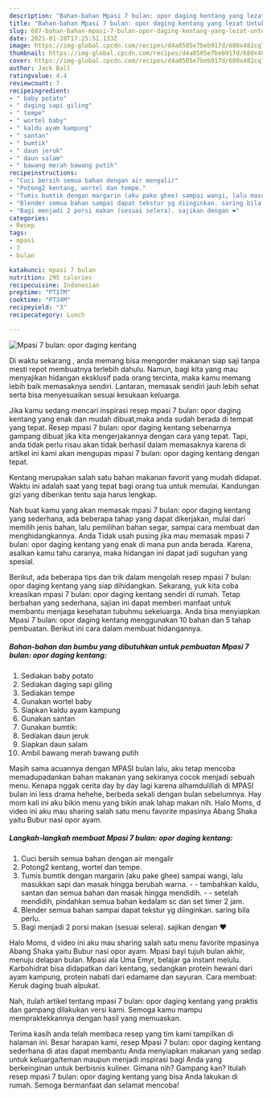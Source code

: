 ```yaml
---
description: "Bahan-bahan Mpasi 7 bulan: opor daging kentang yang lezat Untuk Jualan"
title: "Bahan-bahan Mpasi 7 bulan: opor daging kentang yang lezat Untuk Jualan"
slug: 687-bahan-bahan-mpasi-7-bulan-opor-daging-kentang-yang-lezat-untuk-jualan
date: 2021-01-28T17:25:51.133Z
image: https://img-global.cpcdn.com/recipes/d4a8505e7beb917d/680x482cq70/mpasi-7-bulan-opor-daging-kentang-foto-resep-utama.jpg
thumbnail: https://img-global.cpcdn.com/recipes/d4a8505e7beb917d/680x482cq70/mpasi-7-bulan-opor-daging-kentang-foto-resep-utama.jpg
cover: https://img-global.cpcdn.com/recipes/d4a8505e7beb917d/680x482cq70/mpasi-7-bulan-opor-daging-kentang-foto-resep-utama.jpg
author: Jack Ball
ratingvalue: 4.4
reviewcount: 7
recipeingredient:
- " baby potato"
- " daging sapi giling"
- " tempe"
- " wortel baby"
- " kaldu ayam kampung"
- " santan"
- " bumtik"
- " daun jeruk"
- " daun salam"
- " bawang merah bawang putih"
recipeinstructions:
- "Cuci bersih semua bahan dengan air mengalir"
- "Potong2 kentang, wortel dan tempe."
- "Tumis bumtik dengan margarin (aku pake ghee) sampai wangi, lalu masukkan sapi dan masak hingga berubah warna.   tambahkan kaldu, santan dan semua bahan dan masak hingga mendidih.   setelah mendidih, pindahkan semua bahan kedalam sc dan set timer 2 jam."
- "Blender semua bahan sampai dapat tekstur yg diinginkan. saring bila perlu."
- "Bagi menjadi 2 porsi makan (sesuai selera). sajikan dengan ❤️"
categories:
- Resep
tags:
- mpasi
- 7
- bulan

katakunci: mpasi 7 bulan 
nutrition: 295 calories
recipecuisine: Indonesian
preptime: "PT17M"
cooktime: "PT34M"
recipeyield: "3"
recipecategory: Lunch

---
```



![Mpasi 7 bulan: opor daging kentang](https://img-global.cpcdn.com/recipes/d4a8505e7beb917d/680x482cq70/mpasi-7-bulan-opor-daging-kentang-foto-resep-utama.jpg)

Di waktu  sekarang , anda memang bisa mengorder makanan siap saji tanpa mesti repot membuatnya terlebih dahulu. Namun, bagi kita yang mau menyajikan hidangan eksklusif pada orang tercinta, maka kamu memang lebih baik memasaknya sendiri. Lantaran, memasak sendiri jauh lebih sehat serta bisa menyesuaikan sesuai kesukaan keluarga.

Jika kamu sedang mencari inspirasi resep mpasi 7 bulan: opor daging kentang yang enak dan mudah dibuat,maka anda sudah berada di tempat yang tepat. Resep mpasi 7 bulan: opor daging kentang  sebenarnya gampang dibuat jika kita mengerjakannya dengan cara yang tepat. Tapi, anda tidak perlu risau akan tidak berhasil dalam memasaknya 
karena di artikel ini kami akan mengupas mpasi 7 bulan: opor daging kentang dengan tepat.  

Kentang merupakan salah satu bahan makanan favorit yang mudah didapat. Waktu ini adalah saat yang tepat bagi orang tua untuk memulai. Kandungan gizi yang diberikan tentu saja harus lengkap.

Nah buat kamu yang akan memasak mpasi 7 bulan: opor daging kentang yang sederhana, ada beberapa tahap yang dapat dikerjakan, mulai dari memilih jenis bahan, lalu pemilihan bahan segar, sampai cara membuat dan menghidangkannya. Anda Tidak usah pusing jika mau memasak mpasi 7 bulan: opor daging kentang yang enak di mana pun anda berada. Karena, asalkan kamu  tahu caranya, maka hidangan ini dapat jadi suguhan yang spesial.

Berikut, ada beberapa tips dan trik dalam mengolah resep mpasi 7 bulan: opor daging kentang yang siap dihidangkan. Sekarang, yuk kita coba kreasikan mpasi 7 bulan: opor daging kentang sendiri di rumah. Tetap berbahan yang sederhana, sajian ini dapat memberi manfaat untuk membantu menjaga kesehatan tubuhmu sekeluarga. Anda bisa menyiapkan Mpasi 7 bulan: opor daging kentang menggunakan 10 bahan dan 5 tahap pembuatan. Berikut ini cara dalam membuat hidangannya.

<!--inarticleads1-->

##### Bahan-bahan dan bumbu yang dibutuhkan untuk pembuatan Mpasi 7 bulan: opor daging kentang:

1. Sediakan  baby potato
1. Sediakan  daging sapi giling
1. Sediakan  tempe
1. Gunakan  wortel baby
1. Siapkan  kaldu ayam kampung
1. Gunakan  santan
1. Gunakan  bumtik:
1. Sediakan  daun jeruk
1. Siapkan  daun salam
1. Ambil  bawang merah bawang putih


Masih sama acuannya dengan MPASI bulan lalu, aku tetap mencoba memadupadankan bahan makanan yang sekiranya cocok menjadi sebuah menu. Kenapa nggak cerita day by day lagi karena alhamdulillah di MPASI bulan ini less drama hehehe, berbeda sekali dengan bulan sebelumnya. Hay mom kali ini aku bikin menu yang bikin anak lahap makan nih. Halo Moms, d video ini aku mau sharing salah satu menu favorite mpasinya Abang Shaka yaitu Bubur nasi opor ayam. 

<!--inarticleads2-->

##### Langkah-langkah membuat Mpasi 7 bulan: opor daging kentang:

1. Cuci bersih semua bahan dengan air mengalir
1. Potong2 kentang, wortel dan tempe.
1. Tumis bumtik dengan margarin (aku pake ghee) sampai wangi, lalu masukkan sapi dan masak hingga berubah warna.  -  - tambahkan kaldu, santan dan semua bahan dan masak hingga mendidih.  -  - setelah mendidih, pindahkan semua bahan kedalam sc dan set timer 2 jam.
1. Blender semua bahan sampai dapat tekstur yg diinginkan. saring bila perlu.
1. Bagi menjadi 2 porsi makan (sesuai selera). sajikan dengan ❤️


Halo Moms, d video ini aku mau sharing salah satu menu favorite mpasinya Abang Shaka yaitu Bubur nasi opor ayam. Mpasi bayi tujuh bulan akhir, menuju delapan bulan. Mpasi ala Uma Emyr, belajar ga instant melulu. Karbohidrat bisa didapatkan dari kentang, sedangkan protein hewani dari ayam kampung, protein nabati dari edamame dan sayuran. Cara membuat: Keruk daging buah alpukat. 

Nah, itulah artikel tentang  mpasi 7 bulan: opor daging kentang  yang praktis dan gampang dilakukan versi kami. Semoga kamu mampu mempraktekkannya dengan hasil yang memuaskan. 

Terima kasih anda telah membaca resep yang tim kami tampilkan di halaman ini. Besar harapan kami, resep  Mpasi 7 bulan: opor daging kentang sederhana di atas dapat membantu Anda menyiapkan makanan yang sedap untuk keluarga/teman maupun menjadi inspirasi bagi Anda yang berkeinginan untuk berbisnis kuliner. Gimana nih? Gampang kan? Itulah resep mpasi 7 bulan: opor daging kentang yang bisa Anda lakukan di rumah. Semoga bermanfaat dan selamat mencoba!

